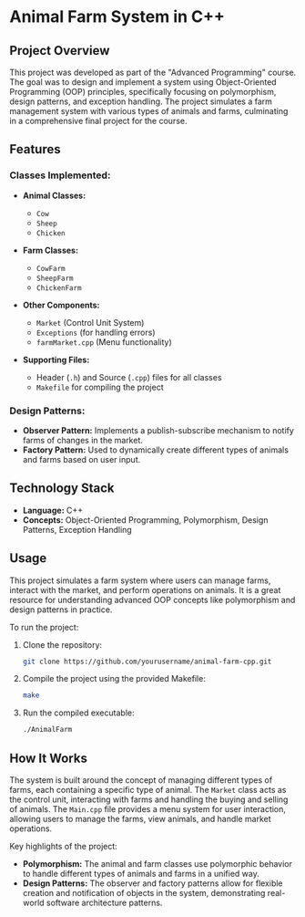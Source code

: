 # Animal Farm System in C++

## Project Overview
This project was developed as part of the "Advanced Programming" course. The goal was to design and implement a system using Object-Oriented Programming (OOP) principles, specifically focusing on polymorphism, design patterns, and exception handling. The project simulates a farm management system with various types of animals and farms, culminating in a comprehensive final project for the course.

## Features

### Classes Implemented:
- **Animal Classes:**
  - `Cow`
  - `Sheep`
  - `Chicken`
  
- **Farm Classes:**
  - `CowFarm`
  - `SheepFarm`
  - `ChickenFarm`
  
- **Other Components:**
  - `Market` (Control Unit System)
  - `Exceptions` (for handling errors)
  - `farmMarket.cpp` (Menu functionality)
  
- **Supporting Files:**
  - Header (`.h`) and Source (`.cpp`) files for all classes
  - `Makefile` for compiling the project

### Design Patterns:
- **Observer Pattern:** Implements a publish-subscribe mechanism to notify farms of changes in the market.
- **Factory Pattern:** Used to dynamically create different types of animals and farms based on user input.

## Technology Stack
- **Language:** C++
- **Concepts:** Object-Oriented Programming, Polymorphism, Design Patterns, Exception Handling

## Usage
This project simulates a farm system where users can manage farms, interact with the market, and perform operations on animals. It is a great resource for understanding advanced OOP concepts like polymorphism and design patterns in practice.

To run the project:
1. Clone the repository:
    ```bash
    git clone https://github.com/yourusername/animal-farm-cpp.git
    ```
2. Compile the project using the provided Makefile:
    ```bash
    make
    ```
3. Run the compiled executable:
    ```bash
    ./AnimalFarm
    ```

## How It Works
The system is built around the concept of managing different types of farms, each containing a specific type of animal. The `Market` class acts as the control unit, interacting with farms and handling the buying and selling of animals. The `Main.cpp` file provides a menu system for user interaction, allowing users to manage the farms, view animals, and handle market operations.

Key highlights of the project:
- **Polymorphism:** The animal and farm classes use polymorphic behavior to handle different types of animals and farms in a unified way.
- **Design Patterns:** The observer and factory patterns allow for flexible creation and notification of objects in the system, demonstrating real-world software architecture patterns.

